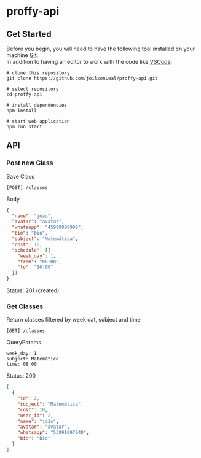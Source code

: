 # proffy-api

## Get Started

Before you begin, you will need to have the following tool installed on your machine [Git](https://git-scm.com). </br>
In addition to having an editor to work with the code like [VSCode](https://code.visualstudio.com/). </br>

```shell
# clone this repository
git clone https://github.com/joilsonLeal/proffy-api.git

# select repository
cd proffy-api

# install dependencies
npm install

# start web application
npm run start
```

## API

### Post new Class
Save Class
```shell
[POST] /classes
```
Body
```JSON
{
  "name": "joão",
  "avatar": "avatar",
  "whatsapp": "45999999999",
  "bio": "bio",
  "subject": "Matemática",
  "cost": 10,
  "schedule": [{
    "week_day": 1,
    "from": "08:00",
    "to": "10:00"
  }]
}

```
Status: 201 (created)

### Get Classes
Return classes filtered by week dat, subject and time
```shell
[GET] /classes
```
QueryParams
```
week_day: 1
subject: Matemática
time: 08:00
```
Status: 200
```JSON
[
  {
    "id": 2,
    "subject": "Matemática",
    "cost": 10,
    "user_id": 2,
    "name": "joão",
    "avatar": "avatar",
    "whatsapp": "53991097040",
    "bio": "bio"
  }
]
```
